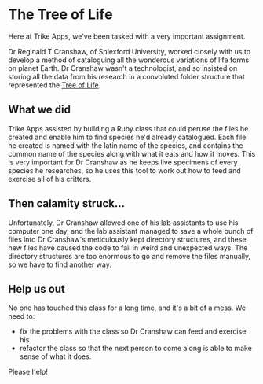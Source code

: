 # The Tree of Life

Here at Trike Apps, we've been tasked with a very important assignment.

Dr Reginald T Cranshaw, of Splexford University, worked closely with us to develop a method of cataloguing all the wonderous variations of life forms on planet Earth. Dr Cranshaw wasn't a technologist, and so insisted on storing all the data from his research in a convoluted folder structure that represented the [Tree of Life](http://tolweb.org/tree/).

## What we did
Trike Apps assisted by building a Ruby class that could peruse the files he created and enable him to find species he'd already catalogued. Each file he created is named with the latin name of the species, and contains the common name of the species along with what it eats and how it moves. This is very important for Dr Cranshaw as he keeps live specimens of every species he researches, so he uses this tool to work out how to feed and exercise all of his critters.

## Then calamity struck...
Unfortunately, Dr Cranshaw allowed one of his lab assistants to use his computer one day, and the lab assistant managed to save a whole bunch of files into Dr Cranshaw's meticulously kept directory structures, and these new files have caused the code to fail in weird and unexpected ways. The directory structures are too enormous to go and remove the files manually, so we have to find another way.

## Help us out
No one has touched this class for a long time, and it's a bit of a mess. We need to:

* fix the problems with the class so Dr Cranshaw can feed and exercise his
* refactor the class so that the next person to come along is able to make sense of what it does.

Please help!
